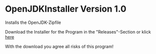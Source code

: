 # OpenJDKInstaller Version 1.0
Installs the OpenJDK-Zipfile

Download the Installer for the Program in the "Releases"-Section or klick [here](https://github.com/MaxPra/OpenJDKInstaller/releases/download/1.0/OpenJDKInstaller_Setup.exe)

With the download you agree all risks of this program!
